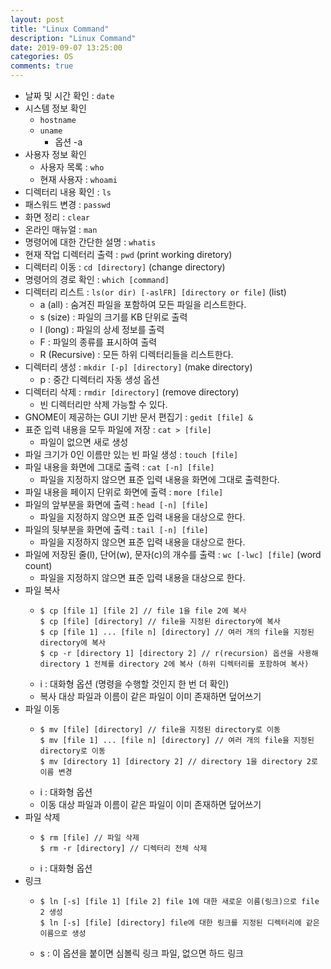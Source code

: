```yaml
---
layout: post
title: "Linux Command"
description: "Linux Command"
date: 2019-09-07 13:25:00
categories: OS
comments: true
---
```


- 날짜 및 시간 확인 : `date`
- 시스템 정보 확인
  - `hostname`
  - `uname`
    - 옵션 -a
- 사용자 정보 확인
  - 사용자 목록 : `who`
  - 현재 사용자 : `whoami`
- 디렉터리 내용 확인 : `ls`
- 패스워드 변경 : `passwd`
- 화면 정리 : `clear`
- 온라인 매뉴얼 : `man`
- 명령어에 대한 간단한 설명 : `whatis`
- 현재 작업 디렉터리 출력 : `pwd` (print working diretory)
- 디렉터리 이동 : `cd [directory]` (change directory)
- 명령어의 경로 확인 : `which [command]`
- 디렉터리 리스트 : `ls(or dir) [-aslFR] [directory or file]` (list)
  - a (all) : 숨겨진 파일을 포함하여 모든 파일을 리스트한다.
  - s (size) : 파일의 크기를 KB 단위로 출력
  - l (long) : 파일의 상세 정보를 출력
  - F : 파일의 종류를 표시하여 출력
  - R (Recursive) : 모든 하위 디렉터리들을 리스트한다.
- 디렉터리 생성 : `mkdir [-p] [directory]` (make directory)
  - p : 중간 디렉터리 자동 생성 옵션
- 디렉터리 삭제 : `rmdir [directory]` (remove directory)
  - 빈 디렉터리만 삭제 가능할 수 있다.
- GNOME이 제공하는 GUI 기반 문서 편집기 : `gedit [file] &`
- 표준 입력 내용을 모두 파일에 저장 : `cat > [file]`
  - 파일이 없으면 새로 생성
- 파일 크기가 0인 이름만 있는 빈 파일 생성 : `touch [file]`
- 파일 내용을 화면에 그대로 출력 : `cat [-n] [file]`
  - 파일을 지정하지 않으면 표준 입력 내용을 화면에 그대로 출력한다.
- 파일 내용을 페이지 단위로 화면에 출력 : `more [file]`
- 파일의 앞부분을 화면에 출력 : `head [-n] [file]`
  - 파일을 지정하지 않으면 표준 입력 내용을 대상으로 한다.
- 파일의 뒷부분을 화면에 출력 : `tail [-n] [file]`
  - 파일을 지정하지 않으면 표준 입력 내용을 대상으로 한다.
- 파일에 저장된 줄(l), 단어(w), 문자(c)의 개수를 출력 : `wc [-lwc] [file]` (word count)
  - 파일을 지정하지 않으면 표준 입력 내용을 대상으로 한다.
- 파일 복사
  - ```
    $ cp [file 1] [file 2] // file 1을 file 2에 복사
    $ cp [file] [directory] // file을 지정된 directory에 복사
    $ cp [file 1] ... [file n] [directory] // 여러 개의 file을 지정된 directory에 복사
    $ cp -r [directory 1] [directory 2] // r(recursion) 옵션을 사용해 directory 1 전체를 directory 2에 복사 (하위 디렉터리를 포함하여 복사)
    ```
  - i : 대화형 옵션 (명령을 수행할 것인지 한 번 더 확인)
  - 복사 대상 파일과 이름이 같은 파일이 이미 존재하면 덮어쓰기
- 파일 이동
  - ```
    $ mv [file] [directory] // file을 지정된 directory로 이동
    $ mv [file 1] ... [file n] [directory] // 여러 개의 file을 지정된 directory로 이동
    $ mv [directory 1] [directory 2] // directory 1을 directory 2로 이름 변경
    ```
  - i : 대화형 옵션
  - 이동 대상 파일과 이름이 같은 파일이 이미 존재하면 덮어쓰기
- 파일 삭제
  - ```
    $ rm [file] // 파일 삭제
    $ rm -r [directory] // 디렉터리 전체 삭제
    ```
  - i : 대화형 옵션
- 링크
  - ```
    $ ln [-s] [file 1] [file 2] file 1에 대한 새로운 이름(링크)으로 file 2 생성
    $ ln [-s] [file] [directory] file에 대한 링크를 지정된 디렉터리에 같은 이름으로 생성
    ```
  - s : 이 옵션을 붙이면 심볼릭 링크 파일, 없으면 하드 링크